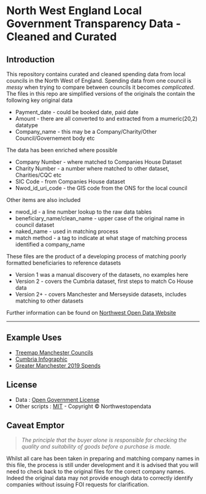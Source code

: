 # North West England Local Government Transparency Data - Cleaned and Curated

## Introduction
This repository contains curated and cleaned spending data from local councils in the North 
West of England. Spending data from one council is _messy_ when trying to compare between
councils it becomes _complicated_. The files in this repo are simplified versions of the originals
the contain the following key original data

* Payment_date - could be booked date, paid date 
* Amount - there are all converted to and extracted from a mumeric(20,2) datatype
* Company_name - this may be a Company/Charity/Other Council/Governement body etc

The data has been enriched where possible

* Company Number - where matched to Companies House Dataset
* Charity Number - a number where matched to other dataset, Charities/CQC etc
* SIC Code - from Companies House dataset
* Nwod_id_uri_code - the GIS code from the ONS for the local council

Other items are also included

* nwod_id - a line number lookup to the raw data tables
* beneficiary_name/clean_name - upper case of the original name in council dataset
* naked_name - used in matching process
* match method - a tag to indicate at what stage of matching process identified a company_name

These files are the product of a developing process of matching poorly formatted beneficiaries
to reference datasets

* Version 1 was a manual discovery of the datasets, no examples here
* Version 2 - covers the Cumbria dataset, first steps to match Co House data
* Version 2+ - covers Manchester and Merseyside datasets, includes matching to other datasets

Further information can be found on [Northwest Open Data Website](http://www.northwestopendata.org.uk/)

---

## Example Uses
* [Treemap Manchester Councils](https://public.flourish.studio/visualisation/4239576/)
* [Cumbria Infographic](https://drive.google.com/file/d/18dnQgnLOd23NmBEzRZPMAd8WCeoIjevP/view?usp=sharing)
* [Greater Manchester 2019 Spends](https://public.flourish.studio/visualisation/4239576/)

## License
* Data : [Open Government License](http://www.nationalarchives.gov.uk/doc/open-government-licence/version/3/)
* Other scripts : [MIT](http://opensource.org/licenses/mit-license.php) - Copyright © Northwestopendata

## Caveat Emptor
> _The principle that the buyer alone is responsible for checking the quality and suitability of goods before a purchase is made._

Whilst all care has been taken in preparing and matching company names in this file, the 
process is still under development and it is advised that you will need to check back to 
the original files for the corect company names. Indeed the original data may not provide
enough data to correctly identify companies without issuing FOI requests for clarification.
